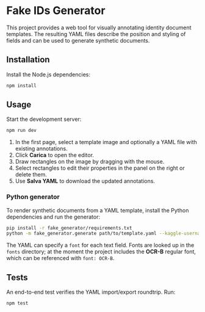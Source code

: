 # Fake IDs Generator

This project provides a web tool for visually annotating identity document templates. The resulting YAML files describe the
position and styling of fields and can be used to generate synthetic documents.

## Installation

Install the Node.js dependencies:

```bash
npm install
```

## Usage

Start the development server:

```bash
npm run dev
```

1. In the first page, select a template image and optionally a YAML file with existing annotations.
2. Click **Carica** to open the editor.
3. Draw rectangles on the image by dragging with the mouse.
4. Select rectangles to edit their properties in the panel on the right or delete them.
5. Use **Salva YAML** to download the updated annotations.

### Python generator

To render synthetic documents from a YAML template, install the Python dependencies and run the generator:

```bash
pip install -r fake_generator/requirements.txt
python -m fake_generator.generate path/to/template.yaml --kaggle-username <user> --kaggle-key <key>
```

The YAML can specify a `font` for each text field. Fonts are looked up in the `fonts` directory; at the moment the project includes the **OCR-B** regular font, which can be referenced with `font: OCR-B`.

## Tests

An end-to-end test verifies the YAML import/export roundtrip. Run:

```bash
npm test
```
